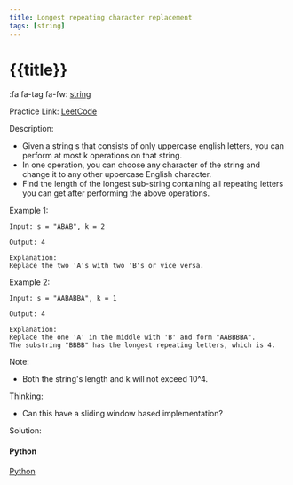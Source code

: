 ```yaml
---
title: Longest repeating character replacement
tags: [string]
---
```


# {{title}}

:fa fa-tag fa-fw: [string]({{tagspath}}/string)

Practice Link: [LeetCode](https://leetcode.com/problems/longest-repeating-character-replacement/)

Description:

- Given a string s that consists of only uppercase english letters, you can perform at most k operations on that string.
- In one operation, you can choose any character of the string and change it to any other uppercase English character.
- Find the length of the longest sub-string containing all repeating letters you can get after performing the above operations.

Example 1:

```text
Input: s = "ABAB", k = 2

Output: 4

Explanation:
Replace the two 'A's with two 'B's or vice versa.
```

Example 2:

```text
Input: s = "AABABBA", k = 1

Output: 4

Explanation:
Replace the one 'A' in the middle with 'B' and form "AABBBBA".
The substring "BBBB" has the longest repeating letters, which is 4.
```

Note:

- Both the string's length and k will not exceed 10^4.

Thinking:

- Can this have a sliding window based implementation?

Solution:

<!-- tabs:start -->
#### **Python**

[Python](../../pycode/string/longest-repeating-character-replacement.py ':include :type=code')
<!-- tabs:end -->

